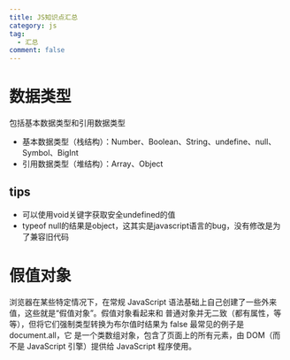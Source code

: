 ```yaml
---
title: JS知识点汇总
category: js
tag:
  - 汇总
comment: false
---
```

# 数据类型
包括基本数据类型和引用数据类型
- 基本数据类型（栈结构）：Number、Boolean、String、undefine、null、Symbol、BigInt
- 引用数据类型（堆结构）：Array、Object

## tips
- 可以使用void关键字获取安全undefined的值
- typeof null的结果是object，这其实是javascript语言的bug，没有修改是为了兼容旧代码

# 假值对象
浏览器在某些特定情况下，在常规 JavaScript 语法基础上自己创建了一些外来值，这些就是“假值对象”。假值对象看起来和
普通对象并无二致（都有属性，等等），但将它们强制类型转换为布尔值时结果为 false 最常见的例子是 document.all，它
是一个类数组对象，包含了页面上的所有元素，由 DOM（而不是 JavaScript 引擎）提供给 JavaScript 程序使用。